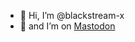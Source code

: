 - 👋 Hi, I’m @blackstream-x
- 🐘 and I’m on <a rel="me" href="https://mastodontech.de/@blackstream">Mastodon</a>

<!---
blackstream-x/blackstream-x is a ✨ special ✨ repository because its `README.md` (this file) appears on your GitHub profile.
You can click the Preview link to take a look at your changes.
--->
